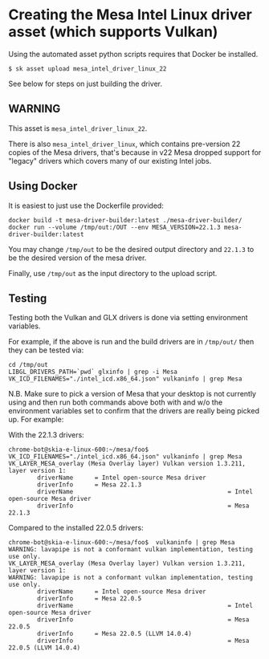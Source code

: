 # Creating the Mesa Intel Linux driver asset (which supports Vulkan)

Using the automated asset python scripts requires that Docker be installed.

    $ sk asset upload mesa_intel_driver_linux_22

See below for steps on just building the driver.

## WARNING

This asset is `mesa_intel_driver_linux_22`.

There is also `mesa_intel_driver_linux`,  which contains pre-version
22 copies of the Mesa drivers, that's because in v22 Mesa dropped support for
"legacy" drivers which covers many of our existing Intel jobs.

## Using Docker

It is easiest to just use the Dockerfile provided:

    docker build -t mesa-driver-builder:latest ./mesa-driver-builder/
    docker run --volume /tmp/out:/OUT --env MESA_VERSION=22.1.3 mesa-driver-builder:latest

You may change `/tmp/out` to be the desired output directory and `22.1.3` to be the desired
version of the mesa driver.

Finally, use `/tmp/out` as the input directory to the upload script.

## Testing

Testing both the Vulkan and GLX drivers is done via setting environment variables.

For example, if the above is run and the build drivers are in `/tmp/out/` then they can be tested via:

    cd /tmp/out
    LIBGL_DRIVERS_PATH=`pwd` glxinfo | grep -i Mesa
    VK_ICD_FILENAMES="./intel_icd.x86_64.json" vulkaninfo | grep Mesa

N.B. Make sure to pick a version of Mesa that your desktop is not currently
using and then run both commands above both with and w/o the environment
variables set to confirm that the drivers are really being picked up. For example:

With the 22.1.3 drivers:

~~~console
chrome-bot@skia-e-linux-600:~/mesa/foo$ VK_ICD_FILENAMES="./intel_icd.x86_64.json" vulkaninfo | grep Mesa
VK_LAYER_MESA_overlay (Mesa Overlay layer) Vulkan version 1.3.211, layer version 1:
        driverName      = Intel open-source Mesa driver
        driverInfo      = Mesa 22.1.3
        driverName                                           = Intel open-source Mesa driver
        driverInfo                                           = Mesa 22.1.3
~~~

Compared to the installed 22.0.5 drivers:

~~~console
chrome-bot@skia-e-linux-600:~/mesa/foo$  vulkaninfo | grep Mesa
WARNING: lavapipe is not a conformant vulkan implementation, testing use only.
VK_LAYER_MESA_overlay (Mesa Overlay layer) Vulkan version 1.3.211, layer version 1:
WARNING: lavapipe is not a conformant vulkan implementation, testing use only.
        driverName      = Intel open-source Mesa driver
        driverInfo      = Mesa 22.0.5
        driverName                                           = Intel open-source Mesa driver
        driverInfo                                           = Mesa 22.0.5
        driverInfo      = Mesa 22.0.5 (LLVM 14.0.4)
        driverInfo                                           = Mesa 22.0.5 (LLVM 14.0.4)
~~~